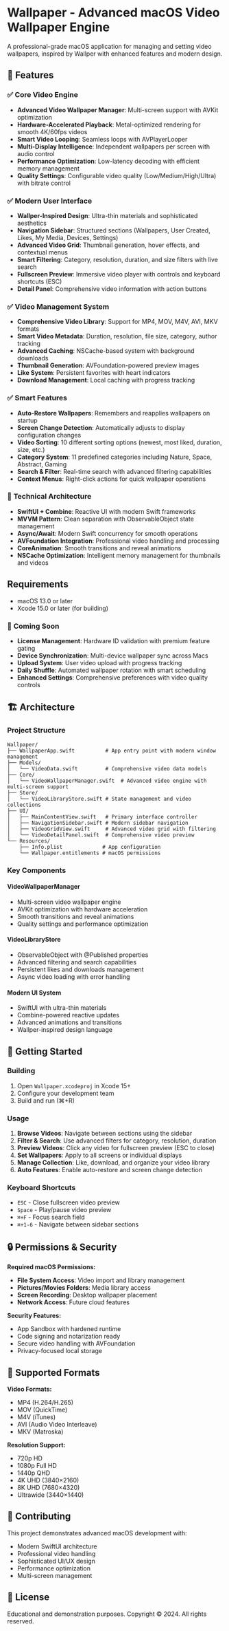 # Wallpaper - Advanced macOS Video Wallpaper Engine

A professional-grade macOS application for managing and setting video wallpapers, inspired by Wallper with enhanced features and modern design.

## 🚀 Features

### ✅ **Core Video Engine**
- **Advanced Video Wallpaper Manager**: Multi-screen support with AVKit optimization
- **Hardware-Accelerated Playback**: Metal-optimized rendering for smooth 4K/60fps videos
- **Smart Video Looping**: Seamless loops with AVPlayerLooper
- **Multi-Display Intelligence**: Independent wallpapers per screen with audio control
- **Performance Optimization**: Low-latency decoding with efficient memory management
- **Quality Settings**: Configurable video quality (Low/Medium/High/Ultra) with bitrate control

### ✅ **Modern User Interface**
- **Wallper-Inspired Design**: Ultra-thin materials and sophisticated aesthetics
- **Navigation Sidebar**: Structured sections (Wallpapers, User Created, Likes, My Media, Devices, Settings)
- **Advanced Video Grid**: Thumbnail generation, hover effects, and contextual menus
- **Smart Filtering**: Category, resolution, duration, and size filters with live search
- **Fullscreen Preview**: Immersive video player with controls and keyboard shortcuts (ESC)
- **Detail Panel**: Comprehensive video information with action buttons

### ✅ **Video Management System**
- **Comprehensive Video Library**: Support for MP4, MOV, M4V, AVI, MKV formats
- **Smart Video Metadata**: Duration, resolution, file size, category, author tracking
- **Advanced Caching**: NSCache-based system with background downloads
- **Thumbnail Generation**: AVFoundation-powered preview images
- **Like System**: Persistent favorites with heart indicators
- **Download Management**: Local caching with progress tracking

### ✅ **Smart Features**
- **Auto-Restore Wallpapers**: Remembers and reapplies wallpapers on startup
- **Screen Change Detection**: Automatically adjusts to display configuration changes
- **Video Sorting**: 10 different sorting options (newest, most liked, duration, size, etc.)
- **Category System**: 11 predefined categories including Nature, Space, Abstract, Gaming
- **Search & Filter**: Real-time search with advanced filtering capabilities
- **Context Menus**: Right-click actions for quick wallpaper operations

### 🔧 **Technical Architecture**
- **SwiftUI + Combine**: Reactive UI with modern Swift frameworks
- **MVVM Pattern**: Clean separation with ObservableObject state management
- **Async/Await**: Modern Swift concurrency for smooth operations
- **AVFoundation Integration**: Professional video handling and processing
- **CoreAnimation**: Smooth transitions and reveal animations
- **NSCache Optimization**: Intelligent memory management for thumbnails and videos

## Requirements

- macOS 13.0 or later
- Xcode 15.0 or later (for building)

### 🚧 **Coming Soon**
- **License Management**: Hardware ID validation with premium feature gating
- **Device Synchronization**: Multi-device wallpaper sync across Macs
- **Upload System**: User video upload with progress tracking
- **Daily Shuffle**: Automated wallpaper rotation with smart scheduling
- **Enhanced Settings**: Comprehensive preferences with video quality controls

## 🏗️ Architecture

### **Project Structure**
```
Wallpaper/
├── WallpaperApp.swift          # App entry point with modern window management
├── Models/
│   └── VideoData.swift         # Comprehensive video data models
├── Core/
│   └── VideoWallpaperManager.swift  # Advanced video engine with multi-screen support
├── Store/
│   └── VideoLibraryStore.swift # State management and video collections
├── UI/
│   ├── MainContentView.swift   # Primary interface controller
│   ├── NavigationSidebar.swift # Modern sidebar navigation
│   ├── VideoGridView.swift     # Advanced video grid with filtering
│   └── VideoDetailPanel.swift  # Comprehensive video preview
└── Resources/
    ├── Info.plist             # App configuration
    └── Wallpaper.entitlements # macOS permissions
```

### **Key Components**

#### **VideoWallpaperManager**
- Multi-screen video wallpaper engine
- AVKit optimization with hardware acceleration
- Smooth transitions and reveal animations
- Quality settings and performance optimization

#### **VideoLibraryStore** 
- ObservableObject with @Published properties
- Advanced filtering and search capabilities
- Persistent likes and downloads management
- Async video loading with error handling

#### **Modern UI System**
- SwiftUI with ultra-thin materials
- Combine-powered reactive updates
- Advanced animations and transitions
- Wallper-inspired design language

## 🚀 Getting Started

### **Building**
1. Open `Wallpaper.xcodeproj` in Xcode 15+
2. Configure your development team
3. Build and run (⌘+R)

### **Usage**
1. **Browse Videos**: Navigate between sections using the sidebar
2. **Filter & Search**: Use advanced filters for category, resolution, duration
3. **Preview Videos**: Click any video for fullscreen preview (ESC to close)
4. **Set Wallpapers**: Apply to all screens or individual displays
5. **Manage Collection**: Like, download, and organize your video library
6. **Auto Features**: Enable auto-restore and screen change detection

### **Keyboard Shortcuts**
- `ESC` - Close fullscreen video preview
- `Space` - Play/pause video preview
- `⌘+F` - Focus search field
- `⌘+1-6` - Navigate between sidebar sections

## 🔒 Permissions & Security

**Required macOS Permissions:**
- **File System Access**: Video import and library management
- **Pictures/Movies Folders**: Media library access
- **Screen Recording**: Desktop wallpaper placement
- **Network Access**: Future cloud features

**Security Features:**
- App Sandbox with hardened runtime
- Code signing and notarization ready
- Secure video handling with AVFoundation
- Privacy-focused local storage


## 📱 Supported Formats

**Video Formats:**
- MP4 (H.264/H.265)
- MOV (QuickTime)
- M4V (iTunes)
- AVI (Audio Video Interleave)
- MKV (Matroska)

**Resolution Support:**
- 720p HD
- 1080p Full HD  
- 1440p QHD
- 4K UHD (3840×2160)
- 8K UHD (7680×4320)
- Ultrawide (3440×1440)

## 🤝 Contributing

This project demonstrates advanced macOS development with:
- Modern SwiftUI architecture
- Professional video handling
- Sophisticated UI/UX design
- Performance optimization
- Multi-screen management

## 📄 License

Educational and demonstration purposes.
Copyright © 2024. All rights reserved.
